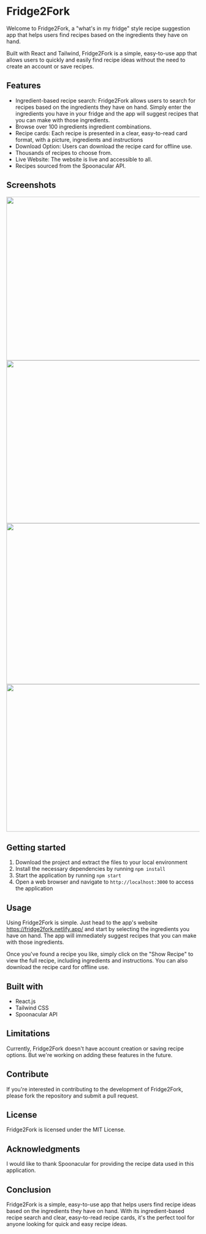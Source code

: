 # Fridge2Fork
Welcome to Fridge2Fork, a "what's in my fridge" style recipe suggestion app that helps users find recipes based on the ingredients they have on hand.

Built with React and Tailwind, Fridge2Fork is a simple, easy-to-use app that allows users to quickly and easily find recipe ideas without the need to create an account or save recipes.


## Features
- Ingredient-based recipe search: Fridge2Fork allows users to search for recipes based on the ingredients they have on hand. Simply enter the ingredients you have in your fridge and the app will suggest recipes that you can make with those ingredients.
- Browse over 100 ingredients ingredient combinations.
- Recipe cards: Each recipe is presented in a clear, easy-to-read card format, with a picture, ingredients and instructions
- Download Option: Users can download the recipe card for offline use.
- Thousands of recipes to choose from.
- Live Website: The website is live and accessible to all.
- Recipes sourced from the Spoonacular API.

## Screenshots

<img src="screenshots/homescreen.png" width="939" height="426">
<img src="screenshots/screen2.png" width="932" height="424">
<img src="screenshots/screen3.png" width="933" height="419">
<img src="screenshots/screen4.png" width="928" height="384">

## Getting started
1. Download the project and extract the files to your local environment
2. Install the necessary dependencies by running `npm install`
3. Start the application by running `npm start`
4. Open a web browser and navigate to `http://localhost:3000` to access the application

## Usage
Using Fridge2Fork is simple. Just head to the app's website https://fridge2fork.netlify.app/ and start by selecting the ingredients you have on hand. The app will immediately suggest recipes that you can make with those ingredients.

Once you've found a recipe you like, simply click on the "Show Recipe" to view the full recipe, including ingredients and instructions. You can also download the recipe card for offline use.

## Built with
- React.js
- Tailwind CSS
- Spoonacular API

## Limitations
Currently, Fridge2Fork doesn't have account creation or saving recipe options. But we're working on adding these features in the future.


## Contribute
If you're interested in contributing to the development of Fridge2Fork, please fork the repository and submit a pull request.

## License
Fridge2Fork is licensed under the MIT License.

## Acknowledgments
I would like to thank Spoonacular for providing the recipe data used in this application.

## Conclusion
Fridge2Fork is a simple, easy-to-use app that helps users find recipe ideas based on the ingredients they have on hand. With its ingredient-based recipe search and clear, easy-to-read recipe cards, it's the perfect tool for anyone looking for quick and easy recipe ideas.
